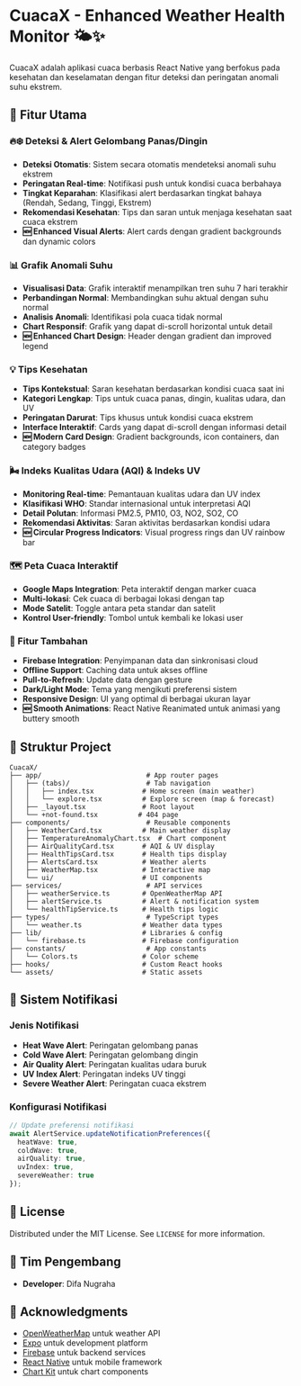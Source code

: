 # CuacaX - Enhanced Weather Health Monitor 🌤️✨

CuacaX adalah aplikasi cuaca berbasis React Native yang berfokus pada kesehatan dan keselamatan dengan fitur deteksi dan peringatan anomali suhu ekstrem. 


## 🌟 Fitur Utama

### 🔥❄️ Deteksi & Alert Gelombang Panas/Dingin
- **Deteksi Otomatis**: Sistem secara otomatis mendeteksi anomali suhu ekstrem
- **Peringatan Real-time**: Notifikasi push untuk kondisi cuaca berbahaya
- **Tingkat Keparahan**: Klasifikasi alert berdasarkan tingkat bahaya (Rendah, Sedang, Tinggi, Ekstrem)
- **Rekomendasi Kesehatan**: Tips dan saran untuk menjaga kesehatan saat cuaca ekstrem
- **🆕 Enhanced Visual Alerts**: Alert cards dengan gradient backgrounds dan dynamic colors

### 📊 Grafik Anomali Suhu
- **Visualisasi Data**: Grafik interaktif menampilkan tren suhu 7 hari terakhir
- **Perbandingan Normal**: Membandingkan suhu aktual dengan suhu normal
- **Analisis Anomali**: Identifikasi pola cuaca tidak normal
- **Chart Responsif**: Grafik yang dapat di-scroll horizontal untuk detail
- **🆕 Enhanced Chart Design**: Header dengan gradient dan improved legend

### 💡 Tips Kesehatan
- **Tips Kontekstual**: Saran kesehatan berdasarkan kondisi cuaca saat ini
- **Kategori Lengkap**: Tips untuk cuaca panas, dingin, kualitas udara, dan UV
- **Peringatan Darurat**: Tips khusus untuk kondisi cuaca ekstrem
- **Interface Interaktif**: Cards yang dapat di-scroll dengan informasi detail
- **🆕 Modern Card Design**: Gradient backgrounds, icon containers, dan category badges

### 🌬️ Indeks Kualitas Udara (AQI) & Indeks UV
- **Monitoring Real-time**: Pemantauan kualitas udara dan UV index
- **Klasifikasi WHO**: Standar internasional untuk interpretasi AQI
- **Detail Polutan**: Informasi PM2.5, PM10, O3, NO2, SO2, CO
- **Rekomendasi Aktivitas**: Saran aktivitas berdasarkan kondisi udara
- **🆕 Circular Progress Indicators**: Visual progress rings dan UV rainbow bar

### 🗺️ Peta Cuaca Interaktif
- **Google Maps Integration**: Peta interaktif dengan marker cuaca
- **Multi-lokasi**: Cek cuaca di berbagai lokasi dengan tap
- **Mode Satelit**: Toggle antara peta standar dan satelit
- **Kontrol User-friendly**: Tombol untuk kembali ke lokasi user

### 📱 Fitur Tambahan
- **Firebase Integration**: Penyimpanan data dan sinkronisasi cloud
- **Offline Support**: Caching data untuk akses offline
- **Pull-to-Refresh**: Update data dengan gesture
- **Dark/Light Mode**: Tema yang mengikuti preferensi sistem
- **Responsive Design**: UI yang optimal di berbagai ukuran layar
- **🆕 Smooth Animations**: React Native Reanimated untuk animasi yang buttery smooth


## 📁 Struktur Project

```
CuacaX/
├── app/                          # App router pages
│   ├── (tabs)/                   # Tab navigation
│   │   ├── index.tsx            # Home screen (main weather)
│   │   └── explore.tsx          # Explore screen (map & forecast)
│   ├── _layout.tsx              # Root layout
│   └── +not-found.tsx          # 404 page
├── components/                   # Reusable components
│   ├── WeatherCard.tsx          # Main weather display
│   ├── TemperatureAnomalyChart.tsx  # Chart component
│   ├── AirQualityCard.tsx       # AQI & UV display
│   ├── HealthTipsCard.tsx       # Health tips display
│   ├── AlertsCard.tsx           # Weather alerts
│   ├── WeatherMap.tsx           # Interactive map
│   └── ui/                      # UI components
├── services/                     # API services
│   ├── weatherService.ts        # OpenWeatherMap API
│   ├── alertService.ts          # Alert & notification system
│   └── healthTipService.ts      # Health tips logic
├── types/                        # TypeScript types
│   └── weather.ts               # Weather data types
├── lib/                         # Libraries & config
│   └── firebase.ts              # Firebase configuration
├── constants/                    # App constants
│   └── Colors.ts                # Color scheme
├── hooks/                       # Custom React hooks
└── assets/                      # Static assets
```

## 🔔 Sistem Notifikasi

### Jenis Notifikasi
- **Heat Wave Alert**: Peringatan gelombang panas
- **Cold Wave Alert**: Peringatan gelombang dingin  
- **Air Quality Alert**: Peringatan kualitas udara buruk
- **UV Index Alert**: Peringatan indeks UV tinggi
- **Severe Weather Alert**: Peringatan cuaca ekstrem

### Konfigurasi Notifikasi
```typescript
// Update preferensi notifikasi
await AlertService.updateNotificationPreferences({
  heatWave: true,
  coldWave: true,
  airQuality: true,
  uvIndex: true,
  severeWeather: true
});
```


## 📄 License

Distributed under the MIT License. See `LICENSE` for more information.

## 👥 Tim Pengembang

- **Developer**: Difa Nugraha

## 🙏 Acknowledgments

- [OpenWeatherMap](https://openweathermap.org/) untuk weather API
- [Expo](https://expo.dev/) untuk development platform
- [Firebase](https://firebase.google.com/) untuk backend services
- [React Native](https://reactnative.dev/) untuk mobile framework
- [Chart Kit](https://github.com/indiespirit/react-native-chart-kit) untuk chart components
